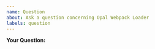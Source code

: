 ```yaml
---
name: Question
about: Ask a question concerning Opal Webpack Loader
labels: question
---
```


**Your Question:**
